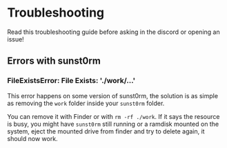 # Troubleshooting

Read this troubleshooting guide before asking in the discord or opening an issue!

## Errors with sunst0rm

### FileExistsError: File Exists: './work/...'
This error happens on some version of sunst0rm, the solution is as simple as removing the ``work`` folder inside your ``sunst0rm`` folder.

You can remove it with Finder or with ``rm -rf ./work``. If it says the resource is busy, you might have ``sunst0rm`` still running or a ramdisk mounted on the system, eject the mounted drive from finder and try to delete again, it should now work.